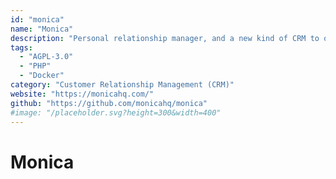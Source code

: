 ```yaml
---
id: "monica"
name: "Monica"
description: "Personal relationship manager, and a new kind of CRM to organize interactions with your friends and family."
tags:
  - "AGPL-3.0"
  - "PHP"
  - "Docker"
category: "Customer Relationship Management (CRM)"
website: "https://monicahq.com/"
github: "https://github.com/monicahq/monica"
#image: "/placeholder.svg?height=300&width=400"
---
```


# Monica
